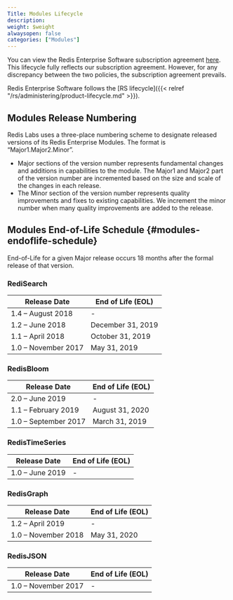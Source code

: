 ```yaml
---
Title: Modules Lifecycle
description:
weight: $weight
alwaysopen: false
categories: ["Modules"]
---
```

You can view the Redis Enterprise Software subscription agreement [here](https://redislabs.com/company/terms-of-use#software).
This lifecycle fully reflects our subscription agreement.
However, for any discrepancy between the two policies, the subscription agreement prevails.

Redis Enterprise Software follows the [RS lifecycle]({{< relref "/rs/administering/product-lifecycle.md" >}}).

## Modules Release Numbering

Redis Labs uses a three-place numbering scheme to designate released versions of its Redis Enterprise Modules.
The format is “Major1.Major2.Minor”.

- Major sections of the version number represents fundamental changes and additions in
    capabilities to the module. The Major1 and Major2 part of the
    version number are incremented based on the size and scale of the changes in each
    release.
- The Minor section of the version number represents quality improvements and fixes to
    existing capabilities. We increment the minor number when many quality improvements
    are added to the release.

## Modules End-of-Life Schedule {#modules-endoflife-schedule}

End-of-Life for a given Major release occurs 18 months after the formal release of
that version.

### RediSearch

| Release Date | End of Life (EOL)  |
| ----------------------------------------- | ------------------ |
| 1.4 – August 2018                         | -                  |
| 1.2 – June 2018                           | December 31, 2019  |
| 1.1 – April 2018                          | October 31, 2019   |
| 1.0 – November 2017                       | May 31, 2019       |

### RedisBloom

| Release Date | End of Life (EOL)  |
| ----------------------------------------- | ------------------ |
| 2.0 – June 2019                           | -                  |
| 1.1 – February 2019                       | August 31, 2020    |
| 1.0 – September 2017                      | March 31, 2019     |

### RedisTimeSeries

| Release Date | End of Life (EOL)  |
| ----------------------------------------- | ------------------ |
| 1.0 – June 2019                           | -                  |

### RedisGraph

| Release Date | End of Life (EOL)  |
| ----------------------------------------- | ------------------ |
| 1.2 – April 2019                          | -                  |
| 1.0 – November 2018                       | May 31, 2020       |

### RedisJSON

| Release Date | End of Life (EOL)  |
| ----------------------------------------- | ------------------ |
| 1.0 – November 2017                       | -                  |
